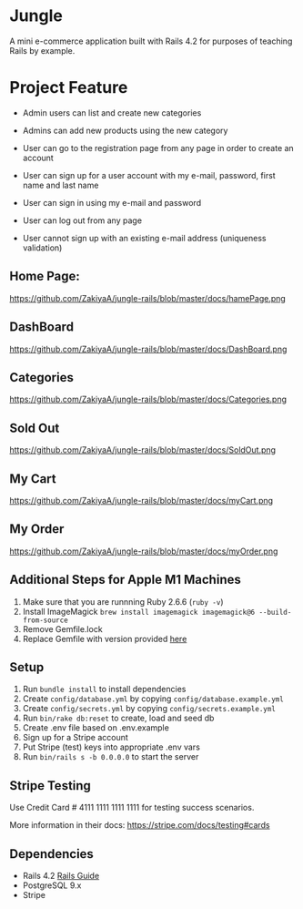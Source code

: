 # Jungle

A mini e-commerce application built with Rails 4.2 for purposes of teaching Rails by example.

# Project Feature
- Admin users can list and create new categories
- Admins can add new products using the new category

- User can go to the registration page from any page in order to create an account
- User can sign up for a user account with my e-mail, password, first name and last name
- User can sign in using my e-mail and password
- User can log out from any page
- User cannot sign up with an existing e-mail address (uniqueness validation)

## Home Page:
https://github.com/ZakiyaA/jungle-rails/blob/master/docs/hamePage.png

## DashBoard
https://github.com/ZakiyaA/jungle-rails/blob/master/docs/DashBoard.png

## Categories
https://github.com/ZakiyaA/jungle-rails/blob/master/docs/Categories.png

## Sold Out
https://github.com/ZakiyaA/jungle-rails/blob/master/docs/SoldOut.png

## My Cart
https://github.com/ZakiyaA/jungle-rails/blob/master/docs/myCart.png

## My Order
https://github.com/ZakiyaA/jungle-rails/blob/master/docs/myOrder.png


## Additional Steps for Apple M1 Machines

1. Make sure that you are runnning Ruby 2.6.6 (`ruby -v`)
1. Install ImageMagick `brew install imagemagick imagemagick@6 --build-from-source`
2. Remove Gemfile.lock
3. Replace Gemfile with version provided [here](https://gist.githubusercontent.com/FrancisBourgouin/831795ae12c4704687a0c2496d91a727/raw/ce8e2104f725f43e56650d404169c7b11c33a5c5/Gemfile)

## Setup

1. Run `bundle install` to install dependencies
2. Create `config/database.yml` by copying `config/database.example.yml`
3. Create `config/secrets.yml` by copying `config/secrets.example.yml`
4. Run `bin/rake db:reset` to create, load and seed db
5. Create .env file based on .env.example
6. Sign up for a Stripe account
7. Put Stripe (test) keys into appropriate .env vars
8. Run `bin/rails s -b 0.0.0.0` to start the server

## Stripe Testing

Use Credit Card # 4111 1111 1111 1111 for testing success scenarios.

More information in their docs: <https://stripe.com/docs/testing#cards>

## Dependencies

* Rails 4.2 [Rails Guide](http://guides.rubyonrails.org/v4.2/)
* PostgreSQL 9.x
* Stripe
